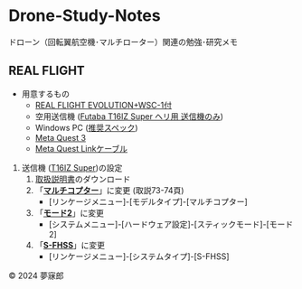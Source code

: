 # Drone-Study-Notes
ドローン（回転翼航空機･マルチローター）関連の勉強･研究メモ

## REAL FLIGHT

* 用意するもの
    * [REAL FLIGHT EVOLUTION+WSC-1付](https://www.rc.futaba.co.jp/products/detail/I00000336)
    * 空用送信機 ([Futaba T16IZ Super ヘリ用 送信機のみ](https://www.rc.futaba.co.jp/products/detail/I00000332))
    * Windows PC ([推奨スペック](https://www.meta.com/ja-jp/help/quest/articles/headsets-and-accessories/oculus-link/requirements-quest-link/))
    * [Meta Quest 3](https://www.meta.com/jp/quest/quest-3/)
    * [Meta Quest Linkケーブル](https://www.meta.com/jp/quest/accessories/link-cable/)

1. 送信機 ([T16IZ Super](https://www.rc.futaba.co.jp/products/detail/I00000332))の設定
    1. [取扱説明書](https://www.rc.futaba.co.jp/downloads/W8C1674N2302020928toqx6.pdf?mode=view)のダウンロード
    1. 「[**マルチコプター**](https://drone-navigator.com/multicopter)」に変更 (取説73-74頁)
        * [リンケージメニュー]-[モデルタイプ]-[マルチコプター]
    1. 「[**モード2**](https://ds-chiba.jp/2023/06/08/04/)」に変更
        * [システムメニュー]-[ハードウェア設定]-[スティックモード]-[モード2]
    1. 「[**S-FHSS**](https://www.rc.futaba.co.jp/support/tips/detail/31)」に変更
        * [リンケージメニュー]-[システムタイプ]-[S-FHSS]

© 2024 夢寐郎  
